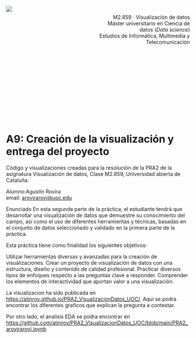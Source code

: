 <html>
   <head>
      <meta charset="utf-8">
      <div style="width: 100%; clear: both;">
          <div style="float: left; width: 50%;">
              <img src="http://www.uoc.edu/portal/_resources/common/imatges/marca_UOC/UOC_Masterbrand.jpg", align="left">
          </div>
          <div style="float: right; width: 50%;">
              <p style="margin: 0; padding-top: 22px; text-align:right;">M2.859 · Visualización de datos </p>
              <p style="margin: 0; text-align:right;">Máster universitario en Ciencia de datos (<i>Data science</i>)</p>
              <p style="margin: 0; text-align:right; padding-button: 100px;">Estudios de Informática, Multimedia y Telecomunicación</p>
          </div>
      </div>
      
      <div class="row" style="background: #FCB517;padding: 10px 20px;">
         <div class="col-md-6">
            <div style="text-align:center;"> </div>
         </div>
      </div>  

# A9: Creación de la visualización y entrega del proyecto

Código y visualizaciones creadas para la resolución de la PRA2 de la asignatura Visualización de datos, Clase M2.859, Universidad abierta de Cataluña.

Alumno:Agustín Rovira   
email: arovirarovi@uoc.edu   

Enunciado
En esta segunda parte de la práctica, el estudiante tendrá que desarrollar una visualización de datos que demuestre su conocimiento del campo, así como el uso de diferentes herramientas y técnicas, basadas en el conjunto de datos seleccionado y validado en la primera parte de la práctica.

Esta práctica tiene como finalidad los siguientes objetivos:

Utilizar herramientas diversas y avanzadas para la creación de visualizaciones.
Crear un proyecto de visualización de datos con una estructura, diseño y contenido de calidad profesional.
Practicar diversos tipos de enfoques respecto a las preguntas clave a responder.
Comprender los elementos de interactividad que aportan valor a una visualización.


La visualizacion ha sido publicada en https://atinrov.github.io/PRA2_VisualizacionDatos_UOC/. Aqui se podra encontrar los diferentes graficos que explican la pregunta a contestar.

Por otro lado, el analisis EDA se podra encontrar en https://github.com/atinrov/PRA2_VisualizacionDatos_UOC/blob/main/PRA2_arovirarovi.ipynb
